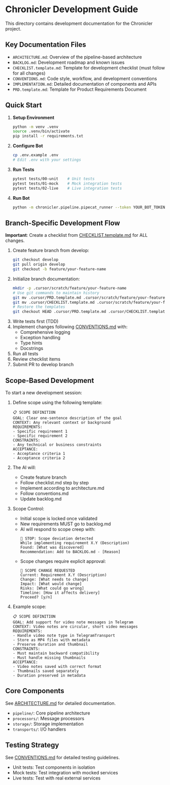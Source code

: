 # Chronicler Development Guide

This directory contains development documentation for the Chronicler project.

## Key Documentation Files

- `ARCHITECTURE.md`: Overview of the pipeline-based architecture
- `BACKLOG.md`: Development roadmap and known issues
- `CHECKLIST.template.md`: Template for development checklist (must follow for all changes)
- `CONVENTIONS.md`: Code style, workflow, and development conventions
- `IMPLEMENTATION.md`: Detailed documentation of components and APIs
- `PRD.template.md`: Template for Product Requirements Document

## Quick Start

1. **Setup Environment**
   ```bash
   python -m venv .venv
   source .venv/bin/activate
   pip install -r requirements.txt
   ```

2. **Configure Bot**
   ```bash
   cp .env.example .env
   # Edit .env with your settings
   ```

3. **Run Tests**
   ```bash
   pytest tests/00-unit    # Unit tests
   pytest tests/01-mock    # Mock integration tests
   pytest tests/02-live    # Live integration tests
   ```

4. **Run Bot**
   ```bash
   python -m chronicler.pipeline.pipecat_runner --token YOUR_BOT_TOKEN --storage /path/to/storage
   ```

## Branch-Specific Development Flow

**Important**: Create a checklist from [CHECKLIST.template.md](.cursor/CHECKLIST.template.md) for ALL changes.

1. Create feature branch from develop:
   ```bash
   git checkout develop
   git pull origin develop
   git checkout -b feature/your-feature-name
   ```
2. Initialize branch documentation:
   ```bash
   mkdir -p .cursor/scratch/feature/your-feature-name
   # Use git commands to maintain history
   git mv .cursor/PRD.template.md .cursor/scratch/feature/your-feature-name/PRD.md
   git mv .cursor/CHECKLIST.template.md .cursor/scratch/feature/your-feature-name/CHECKLIST.md
   # Restore the templates
   git checkout HEAD .cursor/PRD.template.md .cursor/CHECKLIST.template.md
   ```
3. Write tests first (TDD)
4. Implement changes following [CONVENTIONS.md](CONVENTIONS.md) with:
   - Comprehensive logging
   - Exception handling
   - Type hints
   - Docstrings
5. Run all tests
6. Review checklist items
7. Submit PR to develop branch

## Scope-Based Development

To start a new development session:

1. Define scope using the following template:
   ```
   📋 SCOPE DEFINITION
   GOAL: Clear one-sentence description of the goal
   CONTEXT: Any relevant context or background
   REQUIREMENTS:
   - Specific requirement 1
   - Specific requirement 2
   CONSTRAINTS:
   - Any technical or business constraints
   ACCEPTANCE:
   - Acceptance criteria 1
   - Acceptance criteria 2
   ```

2. The AI will:
   - Create feature branch
   - Follow checklist.md step by step
   - Implement according to architecture.md
   - Follow conventions.md
   - Update backlog.md

3. Scope Control:
   - Initial scope is locked once validated
   - New requirements MUST go to backlog.md
   - AI will respond to scope creep with:
     ```
     🛑 STOP: Scope deviation detected
     While implementing requirement X.Y (Description)
     Found: [What was discovered]
     Recommendation: Add to BACKLOG.md - [Reason]
     ```
   - Scope changes require explicit approval:
     ```
     🚨 SCOPE CHANGE REQUESTED
     Current: Requirement X.Y (Description)
     Change: [What needs to change]
     Impact: [What would change]
     Risks: [What could go wrong]
     Timeline: [How it affects delivery]
     Proceed? [y/n]
     ```

4. Example scope:
   ```
   📋 SCOPE DEFINITION
   GOAL: Add support for video note messages in Telegram
   CONTEXT: Video notes are circular, short video messages
   REQUIREMENTS:
   - Handle video note type in TelegramTransport
   - Store as MP4 files with metadata
   - Preserve duration and thumbnail
   CONSTRAINTS:
   - Must maintain backward compatibility
   - Must handle missing thumbnails
   ACCEPTANCE:
   - Video notes saved with correct format
   - Thumbnails saved separately
   - Duration preserved in metadata
   ```

## Core Components
See [ARCHITECTURE.md](ARCHITECTURE.md) for detailed documentation.

- `pipeline/`: Core pipeline architecture
- `processors/`: Message processors
- `storage/`: Storage implementation
- `transports/`: I/O handlers

## Testing Strategy
See [CONVENTIONS.md](CONVENTIONS.md) for detailed testing guidelines.

- Unit tests: Test components in isolation
- Mock tests: Test integration with mocked services
- Live tests: Test with real external services